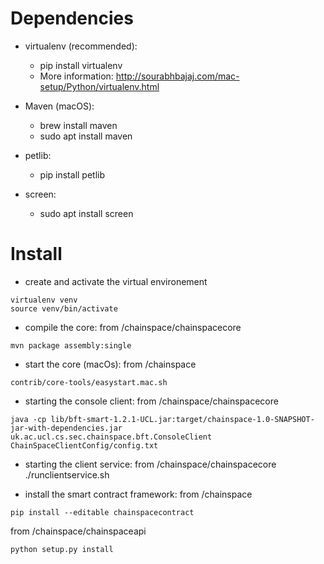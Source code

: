 # Dependencies
- virtualenv (recommended):
	- pip install virtualenv
	- More information: http://sourabhbajaj.com/mac-setup/Python/virtualenv.html

- Maven (macOS):
	- brew install maven 
	- sudo apt install maven

- petlib:
	- pip install petlib

- screen:
	- sudo apt install screen
# Install
- create and activate the virtual environement
```
virtualenv venv
source venv/bin/activate
```

- compile the core:
from /chainspace/chainspacecore
```
mvn package assembly:single
```

- start the core (macOs):
from /chainspace
```
contrib/core-tools/easystart.mac.sh
```

- starting the console client:
from /chainspace/chainspacecore
```
java -cp lib/bft-smart-1.2.1-UCL.jar:target/chainspace-1.0-SNAPSHOT-jar-with-dependencies.jar uk.ac.ucl.cs.sec.chainspace.bft.ConsoleClient ChainSpaceClientConfig/config.txt
```
- starting the client service:
from /chainspace/chainspacecore
./runclientservice.sh

- install the smart contract framework:
from /chainspace
```
pip install --editable chainspacecontract
```
from /chainspace/chainspaceapi
```
python setup.py install
```


